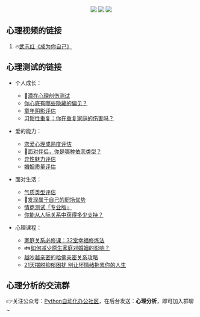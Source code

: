<div align="center">
    <a href="http://t.cn/A6Gkrbzw"> <img src="https://badgen.net/badge/follow/%E5%85%AC%E4%BC%97%E5%8F%B7?icon=rss&color=green"></a>
    <a href="https://space.bilibili.com/259649365"> <img src="https://badgen.net/badge/pick/B%E7%AB%99?icon=dependabot&color=blue"></a>
    <a href="https://mp.weixin.qq.com/s/CadAaJUTUlXmTxJAjFUfPQ"> <img src="https://badgen.net/badge/join/%E4%BA%A4%E6%B5%81%E7%BE%A4?icon=atom&color=yellow"></a>
</div>

## 心理视频的链接

1. 🔥[武志红《成为你自己》](https://www.bilibili.com/video/BV1mi4y1j7DF)



## 心理测试的链接

- 个人成长：
    - 🌟[潜在心理创伤测试](http://www.urlort.cn/2SIUm2)
    - [你心底有哪些隐藏的偏见？](http://www.urlort.cn/2UJxkf)
    - [童年阴影评估](http://www.urlort.cn/2Qbuge)
    - [习惯性重复：你在重复家庭的伤害吗？](http://www.urlort.cn/2UJxt0)




- 爱的能力：
    - [恋爱心理成熟度评估](http://www.urlort.cn/2SIV69)
    - 👬[面对伴侣，你是哪种依恋类型？](http://www.urlort.cn/2UJuC7)
    - [异性魅力评估](http://www.urlort.cn/2UJv93)
    - [婚姻质量评估](http://www.urlort.cn/2UJwZ0)





- 面对生活：
    - [气质类型评估](http://www.urlort.cn/2UJvh8)
    - 🏃[发现属于自己的职场优势](http://www.urlort.cn/2S7zo0)
    - [情商测试「专业版」](http://www.urlort.cn/2UJvx1)
    - [你能从人际关系中获得多少支持？](http://www.urlort.cn/2UJx8c)



- 心理课程：
  - [家庭关系必修课：32堂幸福修炼法](http://www.urlort.cn/2VSYDc)
  - 👪[如何减少原生家庭对婚姻的影响？](http://www.urlort.cn/2VSYW3)
  - [越吵越亲密的哈佛亲密关系攻略](http://www.urlort.cn/2VSZD6)
  - [21天摆脱抑郁困扰 别让坏情绪拖累你的人生](http://www.urlort.cn/2VSXI9)





## 心理分析的交流群

👉关注公众号：[Python自动化办公社区](https://mp.weixin.qq.com/s/dUpSxPgTRMGTb5T7-Ya9Ow)，在后台发送：**心理分析**，即可加入群聊~
